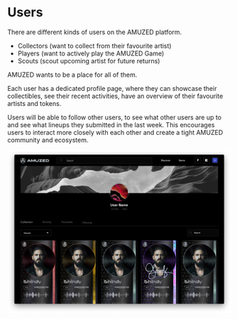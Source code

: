 # Users

There are different kinds of users on the AMUZED platform.&#x20;

* Collectors (want to collect from their favourite artist)
* Players (want to actively play the AMUZED Game)
* Scouts (scout upcoming artist for future returns)

AMUZED wants to be a place for all of them.&#x20;

Each user has a dedicated profile page, where they can showcase their collectibles, see their recent activities, have an overview of their favourite artists and tokens.&#x20;

Users will be able to follow other users, to see what other users are up to and see what lineups they submitted in the last week. This encourages users to interact more closely with each other and create a tight AMUZED community and ecosystem.&#x20;

![Snapshot of a user's collection](<../../.gitbook/assets/User Profile Desktop (Collection).png>)
